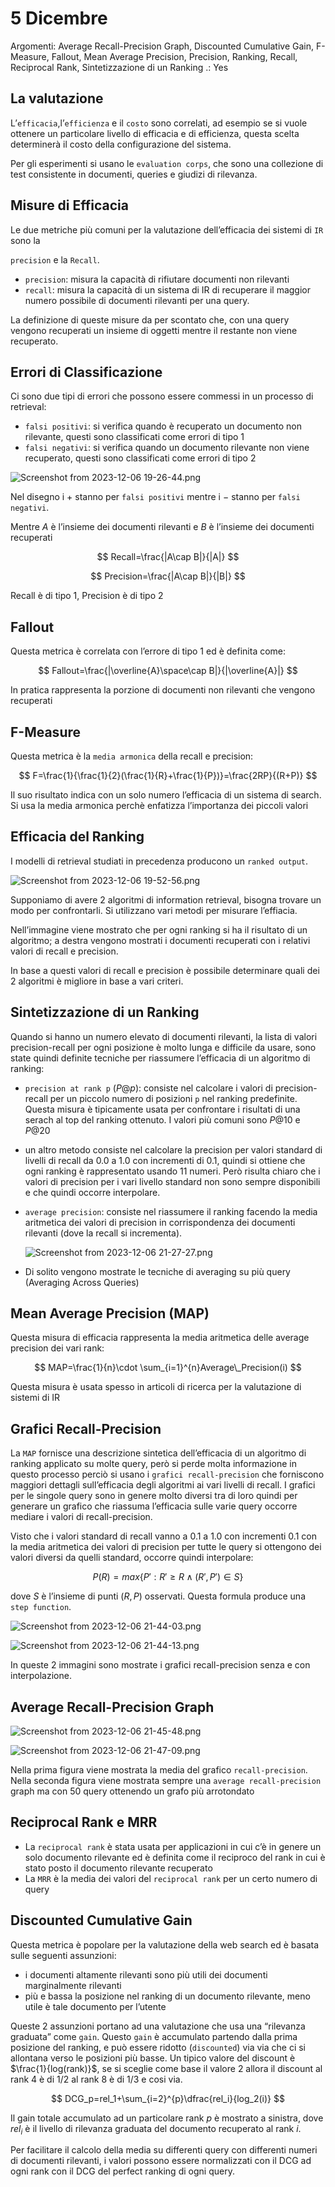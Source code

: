 # 5 Dicembre

Argomenti: Average Recall-Precision Graph, Discounted Cumulative Gain, F-Measure, Fallout, Mean Average Precision, Precision, Ranking, Recall, Reciprocal Rank, Sintetizzazione di un Ranking
.: Yes

## La valutazione

L’`efficacia`,l’`efficienza` e il `costo` sono correlati, ad esempio se si vuole ottenere un particolare livello di efficacia e di efficienza, questa scelta determinerà il costo della configurazione del sistema.

Per gli esperimenti si usano le `evaluation corps`, che sono una collezione di test consistente in documenti, queries e giudizi di rilevanza.

## Misure di Efficacia

Le due metriche più comuni per la valutazione dell’efficacia dei sistemi di `IR` sono la

 `precision` e la `Recall`.

- `precision`: misura la capacità di rifiutare documenti non rilevanti
- `recall`: misura la capacità di un sistema di IR di recuperare il maggior numero possibile di documenti rilevanti per una query.

La definizione di queste misure da per scontato che, con una query vengono recuperati un insieme di oggetti mentre il restante non viene recuperato.

## Errori di Classificazione

Ci sono due tipi di errori che possono essere commessi in un processo di retrieval:

- `falsi positivi`: si verifica quando è recuperato un documento non rilevante, questi sono classificati come errori di tipo 1
- `falsi negativi`: si verifica quando un documento rilevante non viene recuperato, questi sono classificati come errori di tipo 2

![Screenshot from 2023-12-06 19-26-44.png](Screenshot_from_2023-12-06_19-26-44.png)

Nel disegno i $+$ stanno per `falsi positivi` mentre i $-$ stanno per `falsi negativi`.

Mentre $A$ è l’insieme dei documenti rilevanti e $B$ è l’insieme dei documenti recuperati

$$
Recall=\frac{|A\cap B|}{|A|}
$$

$$
Precision=\frac{|A\cap B|}{|B|}
$$

Recall è di tipo 1, Precision è di tipo 2

## Fallout

Questa metrica è correlata con l’errore di tipo 1 ed è definita come:

$$
Fallout=\frac{|\overline{A}\space\cap B|}{|\overline{A}|}
$$

In pratica rappresenta la porzione di documenti non rilevanti che vengono recuperati

## F-Measure

Questa metrica è la `media armonica` della recall e precision:

$$
F=\frac{1}{\frac{1}{2}(\frac{1}{R}+\frac{1}{P})}=\frac{2RP}{(R+P)}
$$

Il suo risultato indica con un solo numero l’efficacia di un sistema di search. Si usa la media armonica perchè enfatizza l’importanza dei piccoli valori

## Efficacia del Ranking

I modelli di retrieval studiati in precedenza producono un `ranked output`. 

![Screenshot from 2023-12-06 19-52-56.png](Screenshot_from_2023-12-06_19-52-56.png)

Supponiamo di avere 2 algoritmi di information retrieval, bisogna trovare un modo per confrontarli. Si utilizzano vari metodi per misurare l’effiacia.

Nell’immagine viene mostrato che per ogni ranking si ha il risultato di un algoritmo; a destra vengono mostrati i documenti recuperati con i relativi valori di recall e precision.

In base a questi valori di recall e precision è possibile determinare quali dei 2 algoritmi è migliore in base a vari criteri.

## Sintetizzazione di un Ranking

Quando si hanno un numero elevato di documenti rilevanti, la lista di valori precision-recall per ogni posizione è molto lunga e difficile da usare, sono state quindi definite tecniche per riassumere l’efficacia di un algoritmo di ranking:

- `precision at rank p` ($P@p$): consiste nel calcolare i valori di precision-recall per un piccolo numero di posizioni `p` nel ranking predefinite. Questa misura è tipicamente usata per confrontare i risultati di una serach al top del ranking ottenuto. I valori più comuni sono $P@10$ e $P@20$
- un altro metodo consiste nel calcolare la precision per valori standard di livelli di recall da 0.0 a 1.0 con incrementi di 0.1, quindi si ottiene che ogni ranking è rappresentato usando 11 numeri. Però risulta chiaro che i valori di precision per i vari livello standard non sono sempre disponibili e che quindi occorre interpolare.
- `average precision`: consiste nel riassumere il ranking facendo la media aritmetica dei valori di precision in corrispondenza dei documenti rilevanti (dove la recall si incrementa).
    
    ![Screenshot from 2023-12-06 21-27-27.png](Screenshot_from_2023-12-06_21-27-27.png)
    

- Di solito vengono mostrate le tecniche di averaging su più query
(Averaging Across Queries)

## Mean Average Precision (MAP)

Questa misura di efficacia rappresenta la media aritmetica delle average precision dei vari rank:

$$
MAP=\frac{1}{n}\cdot \sum_{i=1}^{n}Average\_Precision(i)
$$

Questa misura è usata spesso in articoli di ricerca per la valutazione di sistemi di IR

## Grafici Recall-Precision

La `MAP` fornisce una descrizione sintetica dell’efficacia di un algoritmo di ranking applicato su molte query, però si perde molta informazione in questo processo perciò si usano i `grafici recall-precision` che forniscono maggiori dettagli sull’efficacia degli algoritmi ai vari livelli di recall. I grafici per le singole query sono in genere molto diversi tra di loro quindi per generare un grafico che riassuma l’efficacia sulle varie query occorre mediare i valori di recall-precision.

Visto che i valori standard di recall vanno a 0.1 a 1.0 con incrementi 0.1 con la media aritmetica dei valori di precision per tutte le query si ottengono dei valori diversi da quelli standard, occorre quindi interpolare:

$$
P(R)=max\{P':R'\ge R \wedge (R',P')\in S \}
$$

dove $S$ è l’insieme di punti $(R,P)$ osservati. Questa formula produce una `step function`.

![Screenshot from 2023-12-06 21-44-03.png](Screenshot_from_2023-12-06_21-44-03.png)

![Screenshot from 2023-12-06 21-44-13.png](Screenshot_from_2023-12-06_21-44-13.png)

In queste 2 immagini sono mostrate i grafici recall-precision senza e con interpolazione.

## Average Recall-Precision Graph

![Screenshot from 2023-12-06 21-45-48.png](Screenshot_from_2023-12-06_21-45-48.png)

![Screenshot from 2023-12-06 21-47-09.png](Screenshot_from_2023-12-06_21-47-09.png)

Nella prima figura viene mostrata la media del grafico `recall-precision`. Nella seconda figura viene mostrata sempre una `average recall-precision` graph ma con 50 query ottenendo un grafo più arrotondato

## Reciprocal Rank e MRR

- La `reciprocal rank` è stata usata per applicazioni in cui c’è in genere un solo documento rilevante ed è definita come il reciproco del rank in cui è stato posto il documento rilevante recuperato
- La `MRR` è la media dei valori del `reciprocal rank` per un certo numero di query

## Discounted Cumulative Gain

Questa metrica è popolare per la valutazione della web search ed è basata sulle seguenti assunzioni:

- i documenti altamente rilevanti sono più utili dei documenti marginalmente rilevanti
- più e bassa la posizione nel ranking di un documento rilevante, meno utile è tale documento per l’utente

Queste 2 assunzioni portano ad una valutazione che usa una “rilevanza graduata” come `gain`. Questo `gain` è accumulato partendo dalla prima posizione del ranking, e può essere ridotto (`discounted`) via via che ci si allontana verso le posizioni più basse. Un tipico valore del discount è $\frac{1}{log(rank)}$, se si sceglie come base il valore 2 allora il discount al rank 4 è di 1/2 al rank 8 è di 1/3 e cosi via.

$$
DCG_p=rel_1+\sum_{i=2}^{p}\dfrac{rel_i}{log_2(i)}
$$

Il gain totale accumulato ad un particolare rank $p$ è mostrato a sinistra, dove $rel_i$ è il livello di rilevanza graduata del documento recuperato al rank $i$.

Per facilitare il calcolo della media su differenti query con differenti numeri di documenti rilevanti, i valori possono essere normalizzati con il DCG ad ogni rank con il DCG del perfect ranking di ogni query.